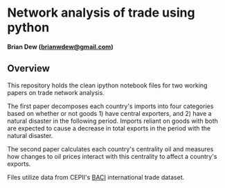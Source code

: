 # Network analysis of trade using python
**Brian Dew (brianwdew@gmail.com)**

## Overview
This repository holds the clean ipython notebook files for two working papers on trade network analysis. 

The first paper decomposes each country's imports into four categories based on whether or not goods 1) have central exporters, and 2) have a natural disaster in the following period. Imports reliant on goods with both are expected to cause a decrease in total exports in the period with the natural disaster. 

The second paper calculates each country's centrality oil and measures how changes to oil prices interact with this centrality to affect a country's exports.

Files utilize data from CEPII's [BACI](http://www.cepii.fr/cepii/en/bdd_modele/presentation.asp?id=1) international trade dataset.
